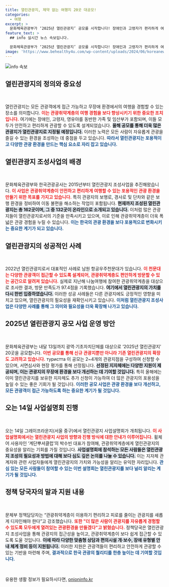 ```yaml
---
title: 열린관광지, 제약 없는 여행지 20곳 대공모!
categories:
  - 여행
excerpt: >
  문화체육관광부가 ‘2025년 열린관광지’ 공모를 시작합니다! 장애인과 고령자가 편리하게 여행할 수 있도록 무장애 관광지 조성을 위해 20곳을 선정하며, 자세한 사항은 사업설명회에서 확인할 수 있습니다. 클릭해 더 알아보세요!
feature_text: >
  ## info 실시간 뉴스 속보입니다.

  문화체육관광부가 ‘2025년 열린관광지’ 공모를 시작합니다! 장애인과 고령자가 편리하게 여행할 수 있도록 무장애 관광지 조성을 위해 20곳을 선정하며, 자세한 사항은 사업설명회에서 확인할 수 있습니다. 클릭해 더 알아보세요!
image: 'https://www.behealthy4u.com/wp-content/uploads/2024/06/koreanews.jpg'
---
```


<p><img src="https://www.behealthy4u.com/wp-content/uploads/2024/06/koreanews.jpg" alt="info 속보" /></p>

<h2 data-ke-size="size26">열린관광지의 정의와 중요성</h2>

<p data-ke-size="size16">&nbsp;</p>

<p>열린관광지는 모든 관광객에게 접근 가능하고 무장애 환경에서의 여행을 경험할 수 있는 장소를 의미합니다. <b><span style="color: #ee2323;">이는 관광취약계층의 여행 경험을 보다 향상시키기 위한 중요한 조치입니다.</span></b> 여기에는 장애인, 고령자, 영유아를 동반한 가족 및 임산부가 포함되며, 이들 모두가 안전하고 편리하게 관광할 수 있도록 설계되었습니다. <b><span style="background-color: #21538527;">올해 공모를 통해 더욱 많은 관광지가 열린관광지로 지정될 예정입니다.</span></b> 이러한 노력은 모든 사람이 자유롭게 관광을 즐길 수 있는 환경을 조성하는 데 중점을 두고 있습니다. <b><span style="color: #1a5490;">따라서 열린관광지는 포용적이고 다양한 관광 환경을 만드는 핵심 요소로 자리 잡고 있습니다.</span></b> </p>

<h2 data-ke-size="size26">열린관광지 조성사업의 배경</h2>

<p data-ke-size="size16">&nbsp;</p>

<p>문화체육관광부와 한국관광공사는 2015년부터 열린관광지 조성사업을 추진해왔습니다. <b><span style="color: #ee2323;">이 사업은 관광취약계층이 안전하고 편리하게 여행할 수 있는 포용적인 관광 환경을 만들기 위한 목표를 가지고 있습니다.</span></b> 특히 관광지의 보행로, 경사로 및 단차와 같은 보행 환경을 정비하여 이동 불편을 해소하는 작업이 포함됩니다. <b><span style="background-color: #21538527;">현재까지 조성된 열린관광지는 총 162곳이며, 그 중 132곳이 온라인으로 소개되고 있습니다.</span></b> 이처럼 많은 관광지들이 열린관광지로서의 기준을 만족시키고 있으며, 이로 인해 관광취약계층이 더욱 폭넓은 관광 경험을 누릴 수 있습니다. <b><span style="color: #1a5490;">이는 한국의 관광 환경을 보다 포용적으로 변화시키는 중요한 계기가 되고 있습니다.</span></b></p>

<h2 data-ke-size="size26">열린관광지의 성공적인 사례</h2>

<p data-ke-size="size16">&nbsp;</p>

<p>2022년 열린관광지로서 대표적인 사례로 남원 항공우주천문대가 있습니다. <b><span style="color: #ee2323;">이 천문대는 다양한 관광객이 접근할 수 있도록 설계되어, 관광취약계층도 편안하게 방문할 수 있는 공간으로 알려져 있습니다.</span></b> 실제로 지난해 나눔여행에 참여한 관광취약계층을 대상으로 조사한 결과, 방문 만족도가 97.4점을 기록했습니다. <b><span style="background-color: #21538527;">여기에서 열린관광지의 가치를 다시 한번 입증하였습니다.</span></b> 이러한 성공 사례들은 다른 관광지에도 긍정적인 영향을 미치고 있으며, 열린관광지의 필요성을 재확인시키고 있습니다. <b><span style="color: #1a5490;">이처럼 열린관광지 조성사업은 다양한 사례를 통해 그 의미와 필요성을 더욱 확장해 나가고 있습니다.</span></b></p>

<h2 data-ke-size="size26">2025년 열린관광지 공모 사업 운영 방안</h2>

<p data-ke-size="size16">&nbsp;</p>

<p>문화체육관광부는 내달 13일까지 광역·기초자치단체를 대상으로 ‘2025년 열린관광지’ 20곳을 공모합니다. <b><span style="color: #ee2323;">이번 공모를 통해 신규 관광지뿐만 아니라 기존 열린관광지의 확장도 고려하고 있습니다.</span></b> туристта 이 공모는 2~4개의 관광지점을 구성하여 신청할 수 있으며, 서면심사와 현장 평가를 통해 선정됩니다. <b><span style="background-color: #21538527;">선정된 지자체에는 다양한 지원이 제공되며, 이는 관광지의 무장애 환경을 보다 개선하는 데 기여할 것입니다.</span></b> 특히 올해에는 이미 열린관광지를 보유한 지자체도 추가 신청이 가능하여 더 많은 관광지의 포용성을 높일 수 있는 좋은 기회가 될 것입니다. <b><span style="color: #1a5490;">이러한 공모 사업은 관광 환경을 보다 개선하고, 모든 관광객이 접근 가능하도록 하는 중요한 계기가 될 것입니다.</span></b></p>

<h2 data-ke-size="size26">오는 14일 사업설명회 진행</h2>

<p data-ke-size="size16">&nbsp;</p>

<p>오는 14일 그레이프라운지(서울 중구)에서 열린관광지 사업설명회가 개최됩니다. <b><span style="color: #ee2323;">이 사업설명회에서는 열린관광지 사업의 방향과 진행 방식에 대한 안내가 이루어집니다.</span></b> 휠체어 사용자인 ‘계단뿌셔클럽’의 박수빈 대표가 참여해, 관광취약계층에게 열린관광지의 중요성을 알리는 기회를 가질 것입니다. <b><span style="background-color: #21538527;">사업설명회에 참석하는 모든 사람들은 열린관광지 조성의 필요성과 방법에 대해 보다 심도 깊은 논의를 나눌 수 있습니다.</span></b> 이는 지자체 관계자와 관련 사업자들에게 열린관광지의 가치와 가능성을 알리는 유익한 자리입니다. <b><span style="color: #1a5490;">관심 있는 모든 사람들이 참여할 수 있는 이번 설명회는 열린관광지를 보다 널리 알리는 계기가 될 것입니다.</span></b></p>

<h2 data-ke-size="size26">정책 당국자의 말과 지원 내용</h2>

<p data-ke-size="size16">&nbsp;</p>

<p>문체부 정책담당자는 “관광취약계층이 이용하기 편리하고 피로를 줄이는 관광지를 새롭게 디자인해야 한다”고 강조했습니다. <b><span style="color: #ee2323;">또한 "더 많은 사람이 관광지를 자유롭게 경험할 수 있도록 모두에게 열려있는 관광환경을 만들겠다"고 밝혔습니다.</span></b> 정책당국은 열린관광지 조성사업을 통해 관광지의 접근성을 높이고, 관광취약계층이 보다 쉽게 접근할 수 있도록 도울 것입니다. <b><span style="background-color: #21538527;">이에 따라 다양한 맞춤형 상담과 편의시설 개·보수, 장애 유형별 안내 체계 정비 등이 지원됩니다.</span></b> 이러한 지원은 관광객들이 편리하고 안전하게 관광할 수 있는 기반을 마련해 주며, <b><span style="color: #1a5490;">결과적으로 한국 관광의 퀄리티를 한층 높이는 데 기여할 것입니다.</span></b></p>

<p data-ke-size="size16">&nbsp;</p>
유용한 생활 정보가 필요하시다면, <a href="https://onioninfo.kr" rel="dofollow">onioninfo.kr</a>


